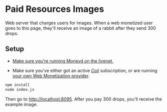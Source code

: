 # Paid Resources Images

Web server that charges users for images. When a web monetized user
goes to this page, they'll receive an image of a rabbit after they
send 300 drops.

## Setup

- [Make sure you're running Moneyd on the
  livenet.](https://medium.com/interledger-blog/joining-the-live-ilp-network-eab123a73665)

- Make sure you've either got an active [Coil](https://coil.com) subscription,
  or are running [your own Web Monetization
provider](https://github.com/interledgerjs/ilp-wm-provider).

```sh
npm install
node index.js
```

Then go to [http://localhost:8095](http://localhost:8095). After you pay 300
drops, you'll receive the example image.
